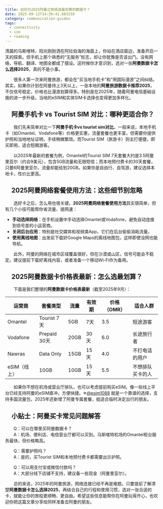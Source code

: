 ```yaml
---
title: 如何为2025阿曼之旅挑选最划算的数据卡？
date: 2025-09-12T14:39:41.683159
category: communication-guides
tags:
  - connectivity
  - sim
  - roaming
---
```


清晨的马斯喀特，阳光刚刚洒在阿拉伯海的海面上，你站在酒店窗边，准备开启一天的探索。但手机上那个熟悉的“无服务”标志，却让你犹豫是否该出门。没有网络，导航、翻译、地图全都成了摆设。这时候你才意识到，选对一张**阿曼数据卡怎么选择2025**，真的不是小事。

　　很多人第一次来阿曼旅游，都会在“买当地手机卡”和“用国际漫游”之间纠结。其实，如果你计划在阿曼待上3天以上，一张本地的**阿曼旅游数据卡推荐2025**，不仅信号稳定，价格也比漫游划算得多。特别是在2025年，随着阿曼电信基础设施的进一步升级，当地的eSIM和实体SIM卡选择也变得更加多样化。

## 　阿曼手机卡 vs Tourist SIM 对比：哪种更适合你？

　　我们先来简单对比一下**阿曼手机卡vs tourist sim对比**。一般来说，本地手机卡（如Omantel、Vodafone等）价格更实惠，流量套餐也更丰富，但需要你提供护照和当地地址证明，手续稍微繁琐。而Tourist SIM（旅游卡）则主打便捷，即买即用，适合短期游客。

　　以2025年最新的套餐为例，Omantel的Tourist SIM 7天套餐大约是3.5阿曼里亚尔（约合9美元），包含5GB流量和无限短信；而本地预付费卡的30天套餐，只要6阿曼里亚尔，流量却能给到20GB。如果你是自由行、自驾游，建议选择本地卡，性价比更高。

## 　2025阿曼网络套餐使用方法：这些细节别忽略

　　选好卡之后，怎么用也很关键。**2025阿曼网络套餐使用方法**其实很简单，但有几个小技巧能帮你省流量、提网速：

- **手动选择网络**：在手机设置中手动选择Omantel或Vodafone，避免自动连接到信号差的小运营商。
- **关闭后台应用**：特别是社交媒体和视频类App，它们在后台偷偷消耗流量。
- **使用离线地图**：出发前下载好Google Maps的离线地图包，这样即使没网也能导航。

　　此外，阿曼的网络在城市区域覆盖很好，但在沙漠或山区，信号可能会不稳定。建议提前下载好离线内容，或者准备一个移动Wi-Fi作为备用。

## 　2025阿曼数据卡价格表最新：怎么选最划算？

　　下面是我们整理的**阿曼数据卡价格表最新**（截至2025年9月）：

| 运营商     | 套餐类型     | 流量     | 有效期   | 价格（OMR） | 适合人群         |
|------------|--------------|----------|----------|-------------|------------------|
| Omantel    | Tourist 7天  | 5GB      | 7天      | 3.5         | 短途游客         |
| Vodafone   | Prepaid 30天 | 20GB     | 30天     | 6.0         | 长途旅行者       |
| Nawras     | Data Only    | 15GB     | 15天     | 4.0         | 不打电话的用户   |
| eSIM（线上）| 10GB         | 10GB     | 15天     | 5.5         | 不想排队买卡的人 |

　　如果你不想在机场或营业厅排队，也可以考虑提前购买eSIM。像一些线上平台已经支持阿曼的eSIM直冲，方便快捷。✈[@esim1088](https://t.me/s/esim1088) 就是一个靠谱的选择，支持多国流量包，2025年还新增了阿曼专属套餐，挺适合临时决定出行的朋友。

## 　小贴士：阿曼买卡常见问题解答

　　Q：可以在哪里买阿曼数据卡？  
　　A：机场、便利店、电信营业厅都可以买到。马斯喀特机场的Omantel柜台服务最快，但价格略高。

　　Q：需要护照吗？  
　　A：是的，买Tourist SIM和本地预付费卡都需要出示护照。

　　Q：可以用支付宝或微信付款吗？  
　　A：大部分线下店铺不支持，建议备一些现金（阿曼里亚尔）。

　　总的来说，2025年的阿曼旅游，网络连接已经不再是难题。只要提前了解清楚**阿曼数据卡怎么选择2025**，再结合自己的行程和使用习惯，选对一张合适的卡，就能让你的旅程更顺畅、更自由。希望这些信息能帮你在阿曼玩得开心，也欢迎你把这篇文章分享给同样准备去阿曼的朋友。